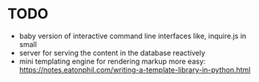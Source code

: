 # TODO
- baby version of interactive command line interfaces like, inquire.js in small
- server for serving the content in the database reactively
- mini templating engine for rendering markup more easy: https://notes.eatonphil.com/writing-a-template-library-in-python.html